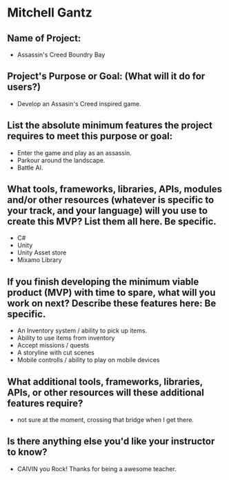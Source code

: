 # Mitchell Gantz


## Name of Project:
* Assassin's Creed Boundry Bay

## Project's Purpose or Goal: (What will it do for users?)
* Develop an Assasin's Creed inspired game. 

## List the absolute minimum features the project requires to meet this purpose or goal:
* Enter the game and play as an assassin.
* Parkour around the landscape.
* Battle AI.

## What tools, frameworks, libraries, APIs, modules and/or other resources (whatever is specific to your track, and your language) will you use to create this MVP? List them all here. Be specific.
* C#
* Unity
* Unity Asset store
* Mixamo Library 

## If you finish developing the minimum viable product (MVP) with time to spare, what will you work on next? Describe these features here: Be specific.
* An Inventory system / ability to pick up items. 
* Ability to use items from inventory 
* Accept missions / quests
* A storyline with cut scenes
* Mobile controlls / ability to play on mobile devices

## What additional tools, frameworks, libraries, APIs, or other resources will these additional features require?
* not sure at the moment, crossing that bridge when I get there.

## Is there anything else you'd like your instructor to know?
* CAlVIN you Rock! Thanks for being a awesome teacher.
